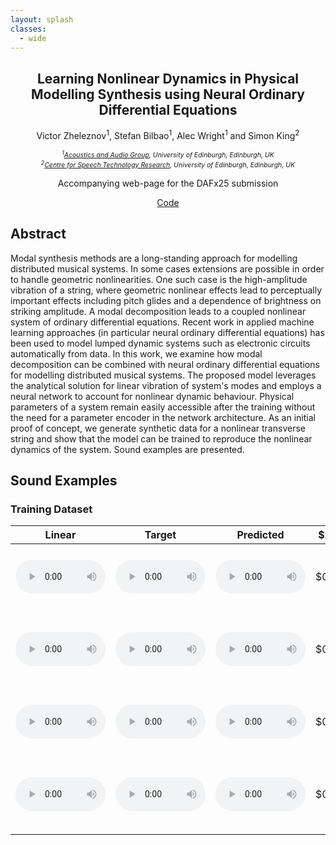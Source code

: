 ```yaml
---
layout: splash
classes:
  - wide
---
```


<h2 style="font-size: 1.5em" align="center">
  Learning Nonlinear Dynamics in Physical Modelling Synthesis using Neural Ordinary Differential Equations
</h2>

<p style="font-size: 1.0em" align="center">
  Victor Zheleznov<sup>1</sup>, Stefan Bilbao<sup>1</sup>, Alec Wright<sup>1</sup> and Simon King<sup>2</sup>
</p>

<p style="text-align: center; font-size: 0.75em">
  <i>
    <sup>1</sup><a href="https://www.acoustics.ed.ac.uk/" target="_blank" rel="noopener noreferrer">Acoustics and Audio Group</a>, University of Edinburgh, Edinburgh, UK<br>
    <sup>2</sup><a href="https://www.cstr.ed.ac.uk/" target="_blank" rel="noopener noreferrer">Centre for Speech Technology Research</a>, University of Edinburgh, Edinburgh, UK<br>
  </i>
</p>

<p style="font-size: 1.0em; text-align: center">
  Accompanying web-page for the DAFx25 submission
</p>

<div style="text-align: center; align-items: center">
  <a href="https://github.com/victorzheleznov/dafx25" class="btn btn--primary btn--small" target="_blank" rel="noopener noreferrer">
    Code
  </a>
</div>



## Abstract

Modal synthesis methods are a long-standing approach for modelling distributed musical systems. In some cases extensions are possible in order to handle geometric nonlinearities. One such case is the high-amplitude vibration of a string, where geometric nonlinear effects lead to perceptually important effects including pitch glides and a dependence of brightness on striking amplitude. A modal decomposition leads to a coupled nonlinear system of ordinary differential equations. Recent work in applied machine learning approaches (in particular neural ordinary differential equations) has been used to model lumped dynamic systems such as electronic circuits automatically from data. In this work, we examine how modal decomposition can be combined with neural ordinary differential equations for modelling distributed musical systems. The proposed model leverages the analytical solution for linear vibration of system's modes and employs a neural network to account for nonlinear dynamic behaviour. Physical parameters of a system remain easily accessible after the training without the need for a parameter encoder in the network architecture. As an initial proof of concept, we generate synthetic data for a nonlinear transverse string and show that the model can be trained to reproduce the nonlinear dynamics of the system. Sound examples are presented.



## Sound Examples

### Training Dataset

<table>
  <thead>
    <tr>
      <th style="text-align: center">Linear</th>
      <th style="text-align: center">Target</th>
      <th style="text-align: center">Predicted</th>
      <th style="text-align: center">$x_e$</th>
      <th style="text-align: center">$x_o$</th>
      <th style="text-align: center">$f_{\mathrm{amp}}$</th>
      <th style="text-align: center">$T_e$</th>
      <th style="text-align: center">Note</th>
    </tr>
  </thead>
  <tbody>
    <tr>
      <td style="text-align: center">
        <audio controls style="width: 9em">
          <source src="https://github.com/victorzheleznov/dafx25/raw/refs/heads/master/audio/verlet_88200Hz_2sec_100modes_b560b2ccf3355481139c27275c460555/10_lin.wav" type="audio/wav">
        </audio>
      </td>
      <td style="text-align: center">
        <audio controls style="width: 9em">
          <source src="https://github.com/victorzheleznov/dafx25/raw/refs/heads/master/audio/verlet_88200Hz_2sec_100modes_b560b2ccf3355481139c27275c460555/10.wav" type="audio/wav">
        </audio>
      </td>
      <td style="text-align: center">
        <audio controls style="width: 9em">
          <source src="https://github.com/victorzheleznov/dafx25/raw/refs/heads/master/audio/verlet_88200Hz_2sec_100modes_b560b2ccf3355481139c27275c460555/10_pred.wav" type="audio/wav">
        </audio>
      </td>
      <td style="text-align: center">
        $0.80$
      </td>
      <td style="text-align: center">
        $0.14$
      </td>
      <td style="text-align: center">
        $2.7 \times 10^4$
      </td>
      <td style="text-align: center">
        $0.9\;\mathrm{ms}$
      </td>
      <td style="text-align: left">
        Largest relative MSE for audio output
      </td>
    </tr>
    <tr>
      <td style="text-align: center">
        <audio controls style="width: 9em">
          <source src="https://github.com/victorzheleznov/dafx25/raw/refs/heads/master/audio/verlet_88200Hz_2sec_100modes_b560b2ccf3355481139c27275c460555/9_lin.wav" type="audio/wav">
        </audio>
      </td>
      <td style="text-align: center">
        <audio controls style="width: 9em">
          <source src="https://github.com/victorzheleznov/dafx25/raw/refs/heads/master/audio/verlet_88200Hz_2sec_100modes_b560b2ccf3355481139c27275c460555/9.wav" type="audio/wav">
        </audio>
      </td>
      <td style="text-align: center">
        <audio controls style="width: 9em">
          <source src="https://github.com/victorzheleznov/dafx25/raw/refs/heads/master/audio/verlet_88200Hz_2sec_100modes_b560b2ccf3355481139c27275c460555/9_pred.wav" type="audio/wav">
        </audio>
      </td>
      <td style="text-align: center">
        $0.25$
      </td>
      <td style="text-align: center">
        $0.64$
      </td>
      <td style="text-align: center">
        $2.3 \times 10^4$
      </td>
      <td style="text-align: center">
        $1.4\;\mathrm{ms}$
      </td>
      <td style="text-align: left">
        Largest relative MSE for audio output (validation)
      </td>
    </tr>
    <tr>
      <td style="text-align: center">
        <audio controls style="width: 9em">
          <source src="https://github.com/victorzheleznov/dafx25/raw/refs/heads/master/audio/verlet_88200Hz_2sec_100modes_b560b2ccf3355481139c27275c460555/33_lin.wav" type="audio/wav">
        </audio>
      </td>
      <td style="text-align: center">
        <audio controls style="width: 9em">
          <source src="https://github.com/victorzheleznov/dafx25/raw/refs/heads/master/audio/verlet_88200Hz_2sec_100modes_b560b2ccf3355481139c27275c460555/33.wav" type="audio/wav">
        </audio>
      </td>
      <td style="text-align: center">
        <audio controls style="width: 9em">
          <source src="https://github.com/victorzheleznov/dafx25/raw/refs/heads/master/audio/verlet_88200Hz_2sec_100modes_b560b2ccf3355481139c27275c460555/33_pred.wav" type="audio/wav">
        </audio>
      </td>
      <td style="text-align: center">
        $0.58$
      </td>
      <td style="text-align: center">
        $0.31$
      </td>
      <td style="text-align: center">
        $2.8 \times 10^4$
      </td>
      <td style="text-align: center">
        $1.5\;\mathrm{ms}$
      </td>
      <td style="text-align: left">
        Lowest relative MSE for audio output
      </td>
    </tr>
    <tr>
      <td style="text-align: center">
        <audio controls style="width: 9em">
          <source src="https://github.com/victorzheleznov/dafx25/raw/refs/heads/master/audio/verlet_88200Hz_2sec_100modes_b560b2ccf3355481139c27275c460555/14_lin.wav" type="audio/wav">
        </audio>
      </td>
      <td style="text-align: center">
        <audio controls style="width: 9em">
          <source src="https://github.com/victorzheleznov/dafx25/raw/refs/heads/master/audio/verlet_88200Hz_2sec_100modes_b560b2ccf3355481139c27275c460555/14.wav" type="audio/wav">
        </audio>
      </td>
      <td style="text-align: center">
        <audio controls style="width: 9em">
          <source src="https://github.com/victorzheleznov/dafx25/raw/refs/heads/master/audio/verlet_88200Hz_2sec_100modes_b560b2ccf3355481139c27275c460555/14_pred.wav" type="audio/wav">
        </audio>
      </td>
      <td style="text-align: center">
        $0.78$
      </td>
      <td style="text-align: center">
        $0.70$
      </td>
      <td style="text-align: center">
        $2.9 \times 10^4$
      </td>
      <td style="text-align: center">
        $0.9\;\mathrm{ms}$
      </td>
      <td style="text-align: left">
        Lowest relative MSE for audio output (validation)
      </td>
    </tr>
  </tbody>
</table>

